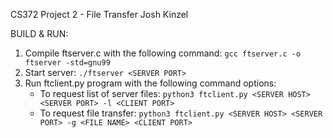 CS372 Project 2 - File Transfer
Josh Kinzel

BUILD & RUN:

1. Compile ftserver.c with the following command: `gcc ftserver.c -o ftserver -std=gnu99`
2. Start server: `./ftserver <SERVER PORT>`
3. Run ftclient.py program with the following command options:
    - To request list of server files: `python3 ftclient.py <SERVER HOST> <SERVER PORT> -l <CLIENT PORT>`
    - To request file transfer: `python3 ftclient.py <SERVER HOST> <SERVER PORT> -g <FILE NAME> <CLIENT PORT>`
